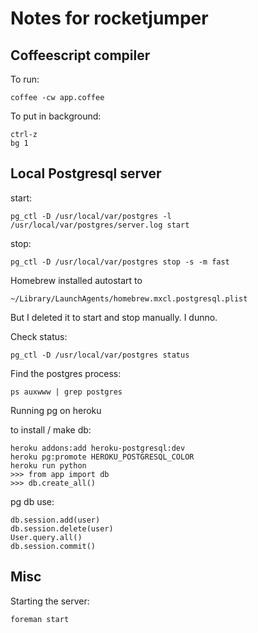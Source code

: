 # Notes for rocketjumper

## Coffeescript compiler

To run:

	coffee -cw app.coffee

To put in background:

	ctrl-z
	bg 1

## Local Postgresql server

start:

	pg_ctl -D /usr/local/var/postgres -l /usr/local/var/postgres/server.log start

stop:

	pg_ctl -D /usr/local/var/postgres stop -s -m fast

Homebrew installed autostart to

	~/Library/LaunchAgents/homebrew.mxcl.postgresql.plist

But I deleted it to start and stop manually. I dunno.

Check status:

	pg_ctl -D /usr/local/var/postgres status

Find the postgres process:

	ps auxwww | grep postgres

Running pg on heroku

to install / make db:

	heroku addons:add heroku-postgresql:dev
	heroku pg:promote HEROKU_POSTGRESQL_COLOR
	heroku run python
	>>> from app import db
	>>> db.create_all()

pg db use:

	db.session.add(user)
	db.session.delete(user)
	User.query.all()
	db.session.commit()

## Misc

Starting the server:

	foreman start
